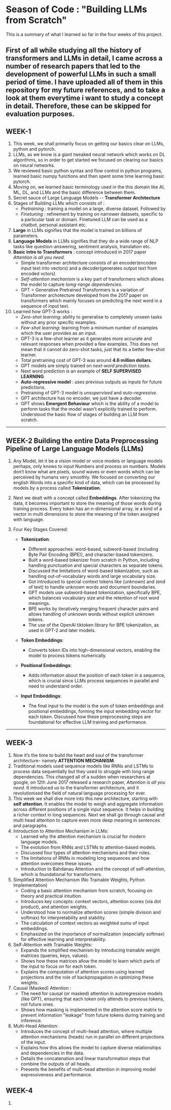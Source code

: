 # Season of Code : "Building LLMs from Scratch" 
This is a summary of what I learned so far in the four weeks of this project.

First of all while studying all the history of transformers and LLMs in detail, I came across a number of research papers that led to the development of powerful LLMs in such a small period of time. I have uploaded all of them in this repository for my future references, and to take a look at them everytime i want to study a concept in detail. Therefore, these can be skipped for evaluation purposes.
---

## WEEK-1 
1. This week, we shall primarily focus on getting our basics clear on LLMs, python and pytorch.
2. LLMs, as we know is a giant tweaked neural network which works on DL algorithms, so in order to get started we focused on clearing our basics on neural networks.
3. We reviewed basic python syntax and flow control in python programs, learned basic numpy functions and then spent some time learning basic pytorch.
4. Moving on, we learned basic terminology used in the this domain like AI, ML, DL, and LLMs and the basic difference between them.
5. Secret sauce of Large Language Models -- **Transformer Architecture**
6. Stages of Building LLMs which consists of :
   - *Pretraining* : training a model on a large, diverse dataset. Followed by
   - *Finetuning* :  refinement by training on narrower datasets, specific to a particular task or domain. Finetuned LLM can be used as a chatbot, personal assistant etc.
7. **Large** in LLMs signifies that the model is trained on billions of parameters.
8. **Language Models** in LLMs signifies that they do a wide range of NLP tasks like question-answering, sentiment analysis, translation etc.
9. **Basic intro to Transformers** : concept introduced in 2017 paper *Attention is all you need*.
    - Simple transformer architecture consists of an encoder(encodes input text into vectors) and a decoder(generates output text from encoded vctors).
    - *Self-attention mechanism* is a key part of transformers which allows the model to capture *lomg-range dependencies*.
    - GPT = Generative Pretrained Transformers is a variation of Transformer archotecture developed from the 2017 paper on transformers which mainly focuses on predicting the next word in a sequence of input text.
10. Learned how GPT-3 works :
    - *Zero-shot learning*: ability to generalise to completely unseen tasks without any prior specific examples.
    - *Few-shot learning*: learning from a minimum number of examples which the user provides as an input.
    - GPT-3 is a few-shot learner as it generates more accurate and relevant responses when provided a few examples. This does not mean that it cannot do zero-shot tasks, just that its a better few-shot learner.
    - Total pretraining cost of GPT-3 was around **4.6 million dollars**.
    - GPT models are simply trained on *next-word prediction tasks*.
    - Next word prediction is an example of **SELF SUPERVISED LEARNING**.
    - **Auto-regressive model** : uses previous outputs as inputs for future predictions.
    - Pretraining of GPT-3 model is *unsupervised* and *auto-regressive*.
    - GPT architecture has no encoder, we just have a decoder.
    - GPT shows **Emergent Behaviour** which is the ability of a model to perform tasks that the model wasn't explicitly trained to perform.
 Understood the basic flow of stages of building an LLM from scratch.
  ---

## WEEK-2 Building the entire Data Preprocessing Pipeline of Large Language Models (LLMs) 
1. Any Model, let it be a vision model or voice models or language models perhaps, only knows to input Numbers and process on numbers. Models don’t know what are pixels, sound waves or even words which can be perceived by humans very smoothly. We focused on converting our english Words into a specific kind of data, which can be processed by models by a process called **Tokenization**. 

2. Next we dealt with a concept called **Embeddings**. After tokenizing the data, it becomes important to store the meaning of those words during training process. Every token has an n-dimensional array, ie a kind of a vector in multi dimensions to store the meaning of the token assigned with language. 

3. Four Key Stages Covered:
   - **Tokenization**:
     - Different approaches: word-based, subword-based (including Byte Pair Encoding (BPE)), and character-based tokenizers.
     - Built a word-based tokenizer from scratch in Python, including handling punctuation and special characters as separate tokens.
     - Discussed the limitations of word-based tokenization, such as handling out-of-vocabulary words and large vocabulary size.
     - Got introduced to special context tokens like <unk> (unknown) and <eot> (end of text) to handle unknown words and document boundaries.
     - GPT models use subword-based tokenization, specifically BPE, which balances vocabulary size and the retention of root word meanings.
     - BPE works by iteratively merging frequent character pairs and allows handling of unknown words without explicit unknown tokens.
     - The use of the OpenAI tiktoken library for BPE tokenization, as used in GPT-2 and later models.

   - **Token Embeddings**:
     - Converts token IDs into high-dimensional vectors, enabling the model to process tokens numerically.

   - **Positional Embeddings**:
     - Adds information about the position of each token in a sequence, which is crucial since LLMs process sequences in parallel and need to understand order.

   - **Input Embeddings**:
     - The final input to the model is the sum of token embeddings and positional embeddings, forming the input embedding vector for each token.
Discussed how these preprocessing steps are foundational for effective LLM training and performance.
---

## WEEK-3 
1. Now it’s the time to build the heart and soul of the transformer architecture- namely **ATTENTION MECHANISM**.
2. Traditional models used sequence models like RNNs and LSTMs to process data sequentially but they used to struggle with long range dependencies. This changed all of a sudden when researchers at google, on 12th June 2017 released a research paper, *Attention is all you need*. It introduced us to the transformer architecture, and it revolutionised the field of natural language processing for ever. 
3. This week we shall dive more into this new architecture, starting with **self attention**. It enables the model to weigh and aggregate information across different positions of a single input sequence. It helps in building a richer context in long sequences. Next we shall go through causal and multi head attention to capture even more deep meaning in sentences and paragraphs. 
4. Introduction to Attention Mechanism in LLMs:
   - Learned why the attention mechanism is crucial for modern language models.
   - The evolution from RNNs and LSTMs to attention-based models.
   - Discussed four types of attention mechanisms and their roles.
   - The limitations of RNNs in modeling long sequences and how attention overcomes these issues.
   - Introduction to Bahdanau Attention and the concept of self-attention, which is foundational for transformers.
5. Simplified Attention Mechanism (No Trainable Weights, Python Implementation)
   - Coding a basic attention mechanism from scratch, focusing on theory and practical intuition.
   - Introduces key concepts: context vectors, attention scores (via dot product), and attention weights.
   - Understood how to normalize attention scores (simple division and softmax) for interpretability and stability.
   - The calculation of context vectors as weighted sums of input embeddings.
   - Emphasized on the importance of normalization (especially softmax) for effective learning and interpretability.
6. Self-Attention with Trainable Weights:
   - Expands the simplified mechanism by introducing trainable weight matrices (queries, keys, values).
   - Shows how these matrices allow the model to learn which parts of the input to focus on for each token.
   - Explains the computation of attention scores using learned projections and the role of backpropagation in optimizing these weights.
7. Causal (Masked) Attention :
   - The need for causal (or masked) attention in autoregressive models (like GPT), ensuring that each token only attends to previous tokens, not future ones.
   - Shows how masking is implemented in the attention score matrix to prevent information "leakage" from future tokens during training and inference.
8. Multi-Head Attention:
   - Introduces the concept of multi-head attention, where multiple attention mechanisms (heads) run in parallel on different projections of the input.
   - Explains how this allows the model to capture diverse relationships and dependencies in the data.
   - Details the concatenation and linear transformation steps that combine the outputs of all heads.
   - Presents the benefits of multi-head attention in improving model expressiveness and performance.


## WEEK-4 
1. 
